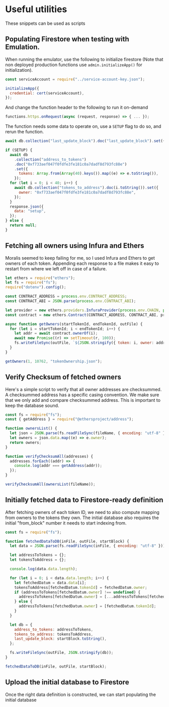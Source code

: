 # Useful utilities

These snippets can be used as scripts

## Populating Firestore when testing with Emulation.

When running the emulator, use the following to initialize firestore (Note that non deployed production functions use `admin.initializeApp()` for initialization).

```js
const serviceAccount = require("../service-account-key.json");

initializeApp({
  credential: cert(serviceAccount),
});
```

And change the function header to the following to run it on-demand

```js
functions.https.onRequest(async (request, response) => { ... });
```

The function needs some data to operate on, use a `SETUP` flag to do so, and rerun the function.

```js
await db.collection("last_update_block").doc("last_update_block").set({ block: "7331582" });

if (SETUP) {
  await db
    .collection("address_to_tokens")
    .doc("0xf733aef047f0fdfe3fe181c0a7dadf8d793fc88e")
    .set({
      tokens: Array.from(Array(40).keys()).map((e) => e.toString()),
    });
  for (let i = 0; i < 40; i++) {
    await db.collection("tokens_to_address").doc(i.toString()).set({
      owner: "0xf733aef047f0fdfe3fe181c0a7dadf8d793fc88e",
    });
  }
  response.json({
    data: "setup",
  });
} else {
  return null;
}
```

## Fetching all owners using Infura and Ethers

Moralis seemed to keep failing for me, so I used Infura and Ethers to get owners of each token. Appending each response to a file makes it
easy to restart from where we left off in case of a failure.

```js
let ethers = require("ethers");
let fs = require("fs");
require("dotenv").config();

const CONTRACT_ADDRESS = process.env.CONTRACT_ADDRESS;
const CONTRACT_ABI = JSON.parse(process.env.CONTRACT_ABI);

let provider = new ethers.providers.InfuraProvider(process.env.CHAIN, process.env.INFURA_KEY);
const contract = new ethers.Contract(CONTRACT_ADDRESS, CONTRACT_ABI, provider);

async function getOwners(startTokenId, endTokenId, outFile) {
  for (let i = startTokenId; i < endTokenId; i++) {
    let addr = await contract.ownerOf(i);
    await new Promise((r) => setTimeout(r, 100));
    fs.writeFileSync(outFile, `${JSON.stringify({ token: i, owner: addr })}\n`, { flag: "a+" });
  }
}

getOwners(1, 10762, "tokenOwnership.json");
```

## Verify Checksum of fetched owners

Here's a simple script to verify that all owner addresses are checksummed. A checksummed address has a specific casing convention. We make
sure that we only add and compare checksummed address. This is important to keep the database sound.

```js
const fs = require("fs");
const { getAddress } = require("@ethersproject/address");

function ownersList() {
  let json = JSON.parse(fs.readFileSync(fileName, { encoding: "utf-8" }));
  let owners = json.data.map((e) => e.owner);
  return owners;
}

function verifyChecksumAll(addresses) {
  addresses.forEach((addr) => {
    console.log(addr === getAddress(addr));
  });
}

verifyChecksumAll(ownersList(fileName));
```

## Initially fetched data to Firestore-ready definition

After fetching owners of each token ID, we need to also compute mapping from owners to the tokens they own. The initial database also
requires the initial "from_block" number it needs to start indexing from.

```js
const fs = require("fs");

function fetchedDataToDB(inFile, outFile, startBlock) {
  let data = JSON.parse(fs.readFileSync(inFile, { encoding: "utf-8" }));

  let addressToTokens = {};
  let tokensToAddress = {};

  console.log(data.data.length);

  for (let i = 0; i < data.data.length; i++) {
    let fetchedDatum = data.data[i];
    tokensToAddress[fetchedDatum.tokenId] = fetchedDatum.owner;
    if (addressToTokens[fetchedDatum.owner] !== undefined) {
      addressToTokens[fetchedDatum.owner] = [...addressToTokens[fetchedDatum.owner], fetchedDatum.tokenId];
    } else {
      addressToTokens[fetchedDatum.owner] = [fetchedDatum.tokenId];
    }
  }

  let db = {
    address_to_tokens: addressToTokens,
    tokens_to_address: tokensToAddress,
    last_update_block: startBlock.toString(),
  };

  fs.writeFileSync(outFile, JSON.stringify(db));
}

fetchedDataToDB(inFile, outFile, startBlock);
```

## Upload the initial database to Firestore

Once the right data definition is constructed, we can start populating the initial database
